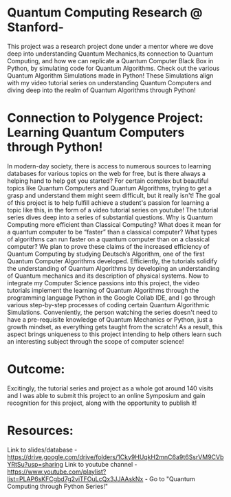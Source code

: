 # Quantum Computing Research @ Stanford-

This project was a research project done under a mentor where we dove deep into understanding Quantum Mechanics,its connection to Quantum Computing, and how we can replicate a Quantum Computer Black Box in Python, by simulating code for Quantum Algorithms. Check out the various Quantum Algorithm Simulations made in Python! These Simulations align with my video tutorial series on understanding Quantum Computers and diving deep into the realm of Quantum Algorithms through Python!

# Connection to Polygence Project: Learning Quantum Computers through Python!

In modern-day society, there is access to numerous sources to learning databases for various topics on the web for free, but is there always a helping hand to help get you started? For certain complex but beautiful topics like Quantum Computers and Quantum Algorithms, trying to get a grasp and understand them might seem difficult, but it really isn't! The goal of this project is to help fulfill achieve a student's passion for learning a topic like this, in the form of a video tutorial series on youtube! The tutorial series dives deep into a series of substantial questions. Why is Quantum Computing more efficient than Classical Computing? What does it mean for a quantum computer to be “faster” than a classical computer? What types of algorithms can run faster on a quantum computer than on a classical computer? We plan to prove these claims of the increased efficiency of Quantum Computing by studying Deutsch’s Algorithm, one of the first Quantum Computer Algorithms developed. Efficiently, the tutorials solidify the understanding of Quantum Algorithms by developing an understanding of Quantum mechanics and its description of physical systems. Now to integrate my Computer Science passions into this project, the video tutorials implement the learning of Quantum Algorithms through the programming language Python in the Google Collab IDE,  and I go through various step-by-step processes of coding certain Quantum Algorithmic Simulations.  Conveniently, the person watching the series doesn't need to have a pre-requisite knowledge of Quantum Mechanics or Python, just a growth mindset, as everything gets taught from the scratch! As a result, this aspect brings uniqueness to this project intending to help others learn such an interesting subject through the scope of computer science!  

# Outcome: 

Excitingly, the tutorial series and project as a whole got around 140 visits and I was able to submit this project to an online Symposium and gain recognition for this project, along with the opportunity to publish it! 


# Resources:

Link to slides/database - https://drive.google.com/drive/folders/1Cky9HUqkH2mnC6a9t6SsrVM9CVbYRtSu?usp=sharing
Link to youtube channel - https://www.youtube.com/playlist?list=PLAP6sKFCgbd7g2viTFOuLcQx3JJAAskNx - Go to "Quantum Computing through Python Series!"
